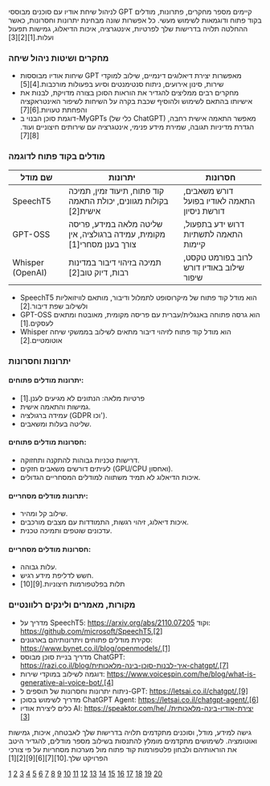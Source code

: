 לניהול שיחת אודיו עם סוכנים מבוססי GPT קיימים מספר מחקרים, פתרונות, מודלים בקוד פתוח ודוגמאות לשימוש מעשי. כל אפשרות שונה מבחינת יתרונות וחסרונות, כאשר ההחלטה תלויה בדרישות שלך לפרטיות, אינטגרציה, איכות הדיאלוג, גמישות תפעול ועלות.[1][2][3]

### מחקרים ושיטות ניהול שיחה

- שיחות אודיו מבוססות GPT מאפשרות יצירת דיאלוגים דינמיים, שילוב למוקדי שירות, סינון אירועים, ניתוח סנטימנטים וסיוע בפעולות מורכבות.[4][5]
- מחקרים רבים ממליצים להגדיר את הוראות הסוכן בצורה מדויקת, לבנות את אישיותו בהתאם לשימוש ולהוסיף שכבת בקרה על השיחות לשיפור האינטראקציה והפחתת טעויות.[6][7]
- דוגמת סוכן הבנוי ב-MyGPTs (כלי של ChatGPT) מאפשר התאמה אישית רחבה, הגדרת מדיניות תגובה, שמירת מידע פנימי, אינטגרציה עם שירותים חיצוניים ועוד.[8][7]

### מודלים בקוד פתוח לדוגמה

| שם מודל      | יתרונות            | חסרונות              |
|--------------|--------------------|----------------------|
| SpeechT5     | קוד פתוח, תיעוד זמין, תמיכה בקולות מגוונים, יכולת התאמה אישית[2] | דורש משאבים, התאמה לאודיו בפועל דורשת ניסיון |
| GPT-OSS      | שליטה מלאה במידע, פריסה מקומית, עמידה ברגולציה, אין צורך בענן מסחרי[1] | דרוש ידע בתפעול, התאמה לתשתיות קיימות         |
| Whisper (OpenAI) | תמיכה בזיהוי דיבור במדינות רבות, דיוק טוב[2] | לרוב בפורמט טקסט, שילוב באודיו דורש שיפור      |

- SpeechT5 הוא מודל קוד פתוח של מיקרוסופט לתמלול ודיבור, מותאם לוויזואליות ולשילוב שפת דיבור.[2]
- GPT-OSS הוא גרסה פתוחה באנגלית/עברית עם פריסה מקומית, מאובטח ומתאים לעסקים.[1]
- Whisper הוא מודל קוד פתוח לזיהוי דיבור מתאים לשילוב בממשקי שיחה אוטומטיים.[2]

### יתרונות וחסרונות

#### יתרונות מודלים פתוחים:
- פרטיות מלאה: הנתונים לא מגיעים לענן.[1]
- גמישות והתאמה אישית.
- עמידה ברגולציה (GDPR וכו').
- שליטה בעלות ומשאבים.

#### חסרונות מודלים פתוחים:
- דרישות טכניות גבוהות להתקנה ותחזוקה.
- לעיתים דורשים משאבים חזקים (GPU/CPU ואחסון).
- איכות הדיאלוג לא תמיד משתווה למודלים המסחריים הגדולים.

#### יתרונות מודלים מסחריים:
- שילוב קל ומהיר.
- איכות דיאלוג, זיהוי רגשות, התמודדות עם מצבים מורכבים.
- עדכונים שוטפים ותמיכה טכנית.

#### חסרונות מודלים מסחריים:
- עלות גבוהה.
- חשש לדליפת מידע רגיש.
- תלות בפלטפורמות חיצוניות.[9][10]

### מקורות, מאמרים ולינקים רלוונטיים

- מדריך על SpeechT5: https://arxiv.org/abs/2110.07205 וקוד: https://github.com/microsoft/SpeechT5.[2]
- סקירת מודלים פתוחים ויתרונותיהם בארגונים: https://www.bynet.co.il/blog/openmodels/.[1]
- מדריך בניית סוכן מבוסס ChatGPT: https://razi.co.il/blog/איך-לבנות-סוכן-בינה-מלאכותית-chatgpt/.[7]
- דוגמה לשילוב במוקדי שירות: https://www.voicespin.com/he/blog/what-is-generative-ai-voice-bot/.[4]
- ניתוח יתרונות וחסרונות של תוספים ל-GPT: https://letsai.co.il/chatgpt/.[9]
- מדריך לשימוש בסוכן ChatGPT Agent: https://letsai.co.il/chatgpt-agent/.[6]
- כלים ליצירת אודיו AI: https://speaktor.com/he/יצירת-אודיו-בינה-מלאכותית/.[3]

גישה למידע, מודל, וסוכנים מתקדמים תלויה בדרישות שלך לאבטחה, איכות, גמישות ואוטומציה. לשימושים מתקדמים מומלץ להתנסות בשילוב מספר מודלים, להגדיר היטב את הוראותיהם ולבחון פלטפורמות קוד פתוח מול מערכות מסחריות על פי צורכי הפרויקט שלך.[10][7][6][9][2][1]

[1](https://www.bynet.co.il/blog/openmodels/)
[2](https://machinelearning.co.il/14397/few-shot-3/)
[3](https://speaktor.com/he/%D7%99%D7%A6%D7%99%D7%A8%D7%AA-%D7%90%D7%95%D7%93%D7%99%D7%95-%D7%91%D7%99%D7%A0%D7%94-%D7%9E%D7%9C%D7%90%D7%9B%D7%95%D7%AA%D7%99%D7%AA/)
[4](https://www.voicespin.com/he/blog/what-is-generative-ai-voice-bot/)
[5](https://www.kmrom.co.il/post/chat-gpt-%D7%91%D7%A9%D7%99%D7%A8%D7%95%D7%AA-%D7%9E%D7%99%D7%A0%D7%94%D7%9C%D7%95%D7%AA-%D7%99%D7%93%D7%A2-%D7%95%D7%9E%D7%95%D7%A7%D7%93%D7%99-%D7%A9%D7%99%D7%A8%D7%95%D7%AA)
[6](https://letsai.co.il/chatgpt-agent/)
[7](https://razi.co.il/blog/%D7%90%D7%99%D7%9A-%D7%9C%D7%91%D7%A0%D7%95%D7%AA-%D7%A1%D7%95%D7%9B%D7%9F-%D7%91%D7%99%D7%A0%D7%94-%D7%9E%D7%9C%D7%90%D7%9B%D7%95%D7%AA%D7%99%D7%AA-chatgpt/)
[8](https://www.maximgomberg.com/gpt-5)
[9](https://letsai.co.il/chatgpt/)
[10](https://www.orit-ronen.co.il/negative-impact-ai-chatbots)
[11](https://www.facebook.com/groups/MDLI1/posts/2451272711703429/)
[12](https://letsai.co.il/gptshowto/)
[13](https://internet-israel.com/%D7%A4%D7%99%D7%AA%D7%95%D7%97-%D7%90%D7%99%D7%A0%D7%98%D7%A8%D7%A0%D7%98/%D7%91%D7%A0%D7%99%D7%99%D7%AA-%D7%90%D7%AA%D7%A8%D7%99-%D7%90%D7%99%D7%A0%D7%98%D7%A8%D7%A0%D7%98-%D7%9C%D7%9E%D7%A4%D7%AA%D7%97%D7%99%D7%9D/%D7%A2%D7%91%D7%95%D7%93%D7%94-%D7%A2%D7%9D-gpt-%D7%9C%D7%9E%D7%AA%D7%9B%D7%A0%D7%AA%D7%99%D7%9D/)
[14](https://www.youtube.com/watch?v=AyT3lRTfC5M)
[15](https://internet-israel.com/%D7%A8%D7%A9%D7%AA-%D7%94%D7%90%D7%99%D7%A0%D7%98%D7%A8%D7%A0%D7%98/%D7%9C%D7%9E%D7%A4%D7%AA%D7%97%D7%99-%D7%95%D7%91%D7%95%D7%A0%D7%99-%D7%90%D7%AA%D7%A8%D7%99-%D7%90%D7%99%D7%A0%D7%98%D7%A8%D7%A0%D7%98/%D7%9E%D7%93%D7%A8%D7%99%D7%9A-%D7%9C%D7%A9%D7%90%D7%99%D7%9C%D7%AA%D7%95%D7%AA-%D7%99%D7%A2%D7%99%D7%9C%D7%95%D7%AA-%D7%9C-chat-gpt/)
[16](https://www.orit-ronen.co.il/does-chat-gpt-save-information)
[17](https://speakai.co/he/chatgpt-%D7%9C%D7%A9%D7%90%D7%9C%D7%95%D7%AA-%D7%A4%D7%AA%D7%95%D7%97%D7%95%D7%AA/)
[18](https://www.intelligence-research.org.il/userfiles/banners/Gilayon%20-%203.pdf)
[19](https://yahasim.org.il/articles/%D7%99%D7%97%D7%A1%D7%99%D7%9D-%D7%A4%D7%AA%D7%95%D7%97%D7%99%D7%9D-%D7%91%D7%A2%D7%93-%D7%95%D7%A0%D7%92%D7%93/)
[20](https://www.prog.co.il/threads/%D7%AA%D7%A8%D7%95%D7%9E%D7%94-%D7%9C%D7%A7%D7%95%D7%93-%D7%A4%D7%AA%D7%95%D7%97-%D7%95%D7%A2%D7%91%D7%95%D7%93%D7%94-%D7%A4%D7%A8%D7%99%D7%9C%D7%A0%D7%A1%D7%99%D7%AA.792224/)